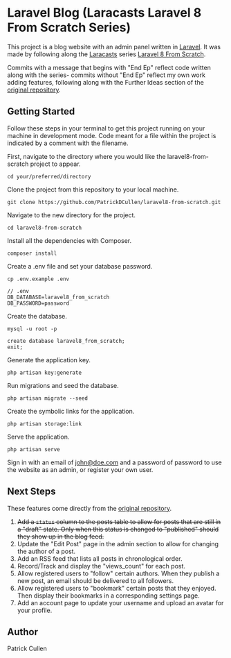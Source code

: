 # Laravel Blog (Laracasts Laravel 8 From Scratch Series)

This project is a blog website with an admin panel written in [Laravel](https://laravel.com/). It was made by
following along the [Laracasts](https://laracasts.com/) series [Laravel 8 From Scratch](https://laracasts.com/series/laravel-8-from-scratch). 

Commits with a message that begins with "End Ep" reflect code written along with the series- 
commits without "End Ep" reflect my own work adding features, following along with the 
Further Ideas section of the [original repository](https://github.com/JeffreyWay/Laravel-From-Scratch-Blog-Project#further-ideas).

## Getting Started

Follow these steps in your terminal to get this project running on your machine in development mode.
Code meant for a file within the project is indicated by a comment with the filename.

First, navigate to the directory where you would like the laravel8-from-scratch project to appear.

```
cd your/preferred/directory
```

Clone the project from this repository to your local machine.

```
git clone https://github.com/PatrickDCullen/laravel8-from-scratch.git
```

Navigate to the new directory for the project.

```
cd laravel8-from-scratch
```

Install all the dependencies with Composer.

```
composer install
```

Create a .env file and set your database password.

```
cp .env.example .env
```
```
// .env
DB_DATABASE=laravel8_from_scratch
DB_PASSWORD=password
```

Create the database.

```
mysql -u root -p
```
```
create database laravel8_from_scratch;
exit;
```

Generate the application key.

```
php artisan key:generate
```

Run migrations and seed the database. 

```
php artisan migrate --seed
```

Create the symbolic links for the application.
```
php artisan storage:link
```

Serve the application.
```
php artisan serve
```

Sign in with an email of john@doe.com and a password of password to use the website as an admin, or register your own user.

## Next Steps

These features come directly from the [original repository](https://github.com/JeffreyWay/Laravel-From-Scratch-Blog-Project#further-ideas).

1. <strike>Add a `status` column to the posts table to allow for posts that are still in a "draft" state. Only when this status is changed to "published" should they show up in the blog feed.</strike>
2. Update the "Edit Post" page in the admin section to allow for changing the author of a post.
3. Add an RSS feed that lists all posts in chronological order.
4. Record/Track and display the "views_count" for each post.
5. Allow registered users to "follow" certain authors. When they publish a new post, an email should be delivered to all followers.
6. Allow registered users to "bookmark" certain posts that they enjoyed. Then display their bookmarks in a corresponding settings page.
7. Add an account page to update your username and upload an avatar for your profile.

## Author

Patrick Cullen

